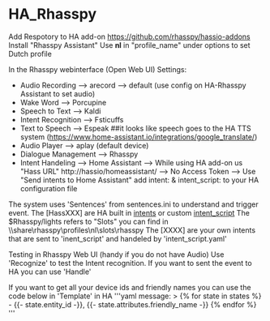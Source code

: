 # HA_Rhasspy

Add Respotory to HA add-on
https://github.com/rhasspy/hassio-addons
Install "Rhasspy Assistant"
Use **nl** in "profile_name" under options to set Dutch profile

In the Rhasspy webinterface (Open Web UI)
Settings:
- Audio Recording --> arecord --> default (use config on HA-Rhasspy Assistant to set audio)
- Wake Word --> Porcupine
- Speech to Text --> Kaldi
- Intent Recognition --> Fsticuffs
- Text to Speech --> Espeak ##it looks like speech goes to the HA TTS system (https://www.home-assistant.io/integrations/google_translate/)
- Audio Player --> aplay (default device)
- Dialogue Management --> Rhasspy
- Intent Handeling --> Home Assistant 
--> While using HA add-on us "Hass URL" http://hassio/homeassistant/
--> No Access Token
--> Use "Send intents to Home Assistant" add intent: & intent_script: to your HA configuration file

The system uses 'Sentences' from sentences.ini to understand and trigger event. 
The [HassXXX] are HA built in [intents](https://developers.home-assistant.io/docs/intent_builtin) or custom [intent_script](https://www.home-assistant.io/integrations/intent_script )
The $Rhasspy/lights refers to "Slots" you can find in \\<internal IP>\share\rhasspy\profiles\nl\slots\rhasspy
The [XXXX] are your own intents that are sent to 'inent_script' and handeled by 'intent_script.yaml'

Testing in Rhasspy Web UI (handy if you do not have Audio)
Use 'Recognize' to test the Intent recognition. If you want to sent the event to HA you can use 'Handle'

If you want to get all your device ids and friendly names you can use the code below in 'Template' in HA
'''yaml
  message: >
        {% for state in states %}
          - {{- state.entity_id -}}, {{- state.attributes.friendly_name -}}
        {% endfor %}
'''
